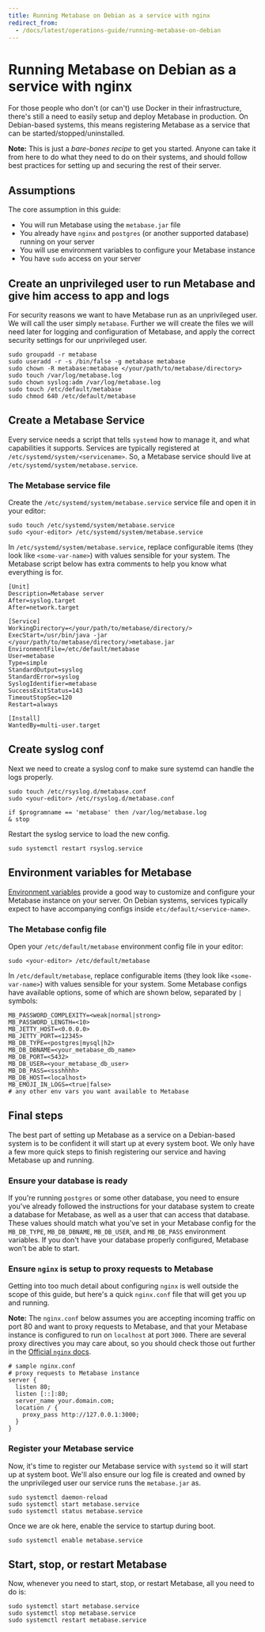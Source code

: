 ```yaml
---
title: Running Metabase on Debian as a service with nginx
redirect_from:
  - /docs/latest/operations-guide/running-metabase-on-debian
---
```


# Running Metabase on Debian as a service with nginx

For those people who don't (or can't) use Docker in their infrastructure, there's still a need to easily setup and deploy Metabase in production. On Debian-based systems, this means registering Metabase as a service that can be started/stopped/uninstalled.

**Note:** This is just a _bare-bones recipe_ to get you started. Anyone can take it from here to do what they need to do on their systems, and should follow best practices for setting up and securing the rest of their server.

## Assumptions

The core assumption in this guide:

- You will run Metabase using the `metabase.jar` file
- You already have `nginx` and `postgres` (or another supported database) running on your server
- You will use environment variables to configure your Metabase instance
- You have `sudo` access on your server

## Create an unprivileged user to run Metabase and give him access to app and logs

For security reasons we want to have Metabase run as an unprivileged user. We will call the user simply `metabase`. Further we will create the files we will need later for logging and configuration of Metabase, and apply the correct security settings for our unprivileged user.

```
sudo groupadd -r metabase
sudo useradd -r -s /bin/false -g metabase metabase
sudo chown -R metabase:metabase </your/path/to/metabase/directory>
sudo touch /var/log/metabase.log
sudo chown syslog:adm /var/log/metabase.log
sudo touch /etc/default/metabase
sudo chmod 640 /etc/default/metabase
```

## Create a Metabase Service

Every service needs a script that tells `systemd` how to manage it, and what capabilities it supports. Services are typically registered at `/etc/systemd/system/<servicename>`. So, a Metabase service should live at `/etc/systemd/system/metabase.service`.

### The Metabase service file

Create the `/etc/systemd/system/metabase.service` service file and open it in your editor:

```
sudo touch /etc/systemd/system/metabase.service
sudo <your-editor> /etc/systemd/system/metabase.service
```

In `/etc/systemd/system/metabase.service`, replace configurable items (they look like `<some-var-name>`) with values sensible for your system. The Metabase script below has extra comments to help you know what everything is for.

```
[Unit]
Description=Metabase server
After=syslog.target
After=network.target

[Service]
WorkingDirectory=</your/path/to/metabase/directory/>
ExecStart=/usr/bin/java -jar </your/path/to/metabase/directory/>metabase.jar
EnvironmentFile=/etc/default/metabase
User=metabase
Type=simple
StandardOutput=syslog
StandardError=syslog
SyslogIdentifier=metabase
SuccessExitStatus=143
TimeoutStopSec=120
Restart=always

[Install]
WantedBy=multi-user.target
```

## Create syslog conf

Next we need to create a syslog conf to make sure systemd can handle the logs properly.

```
sudo touch /etc/rsyslog.d/metabase.conf
sudo <your-editor> /etc/rsyslog.d/metabase.conf

if $programname == 'metabase' then /var/log/metabase.log
& stop
```

Restart the syslog service to load the new config.

```
sudo systemctl restart rsyslog.service
```

## Environment variables for Metabase

[Environment variables](../configuring-metabase/environment-variables.md) provide a good way to customize and configure your Metabase instance on your server. On Debian systems, services typically expect to have accompanying configs inside `etc/default/<service-name>`.

### The Metabase config file

Open your `/etc/default/metabase` environment config file in your editor:

```
sudo <your-editor> /etc/default/metabase
```

In `/etc/default/metabase`, replace configurable items (they look like `<some-var-name>`) with values sensible for your system. Some Metabase configs have available options, some of which are shown below, separated by `|` symbols:

```
MB_PASSWORD_COMPLEXITY=<weak|normal|strong>
MB_PASSWORD_LENGTH=<10>
MB_JETTY_HOST=<0.0.0.0>
MB_JETTY_PORT=<12345>
MB_DB_TYPE=<postgres|mysql|h2>
MB_DB_DBNAME=<your_metabase_db_name>
MB_DB_PORT=<5432>
MB_DB_USER=<your_metabase_db_user>
MB_DB_PASS=<ssshhhh>
MB_DB_HOST=<localhost>
MB_EMOJI_IN_LOGS=<true|false>
# any other env vars you want available to Metabase
```

## Final steps

The best part of setting up Metabase as a service on a Debian-based system is to be confident it will start up at every system boot. We only have a few more quick steps to finish registering our service and having Metabase up and running.

### Ensure your database is ready

If you're running `postgres` or some other database, you need to ensure you've already followed the instructions for your database system to create a database for Metabase, as well as a user that can access that database. These values should match what you've set in your Metabase config for the `MB_DB_TYPE`, `MB_DB_DBNAME`, `MB_DB_USER`, and `MB_DB_PASS` environment variables. If you don't have your database properly configured, Metabase won't be able to start.

### Ensure `nginx` is setup to proxy requests to Metabase

Getting into too much detail about configuring `nginx` is well outside the scope of this guide, but here's a quick `nginx.conf` file that will get you up and running.

**Note:** The `nginx.conf` below assumes you are accepting incoming traffic on port 80 and want to proxy requests to Metabase, and that your Metabase instance is configured to run on `localhost` at port `3000`. There are several proxy directives you may care about, so you should check those out further in the [Official `nginx` docs](https://nginx.org/en/docs/).

```
# sample nginx.conf
# proxy requests to Metabase instance
server {
  listen 80;
  listen [::]:80;
  server_name your.domain.com;
  location / {
    proxy_pass http://127.0.0.1:3000;
  }
}
```

### Register your Metabase service

Now, it's time to register our Metabase service with `systemd` so it will start up at system boot. We'll also ensure our log file is created and owned by the unprivileged user our service runs the `metabase.jar` as.

```
sudo systemctl daemon-reload
sudo systemctl start metabase.service
sudo systemctl status metabase.service
```

Once we are ok here, enable the service to startup during boot.

```
sudo systemctl enable metabase.service
```

## Start, stop, or restart Metabase

Now, whenever you need to start, stop, or restart Metabase, all you need to do is:

```
sudo systemctl start metabase.service
sudo systemctl stop metabase.service
sudo systemctl restart metabase.service
```
